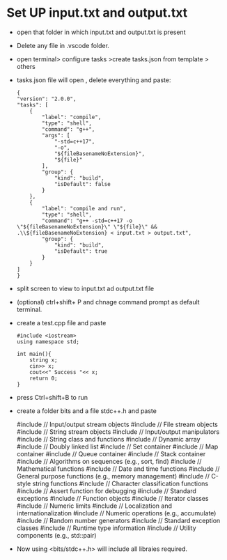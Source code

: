 # Set UP input.txt and output.txt  

-   open that folder in which input.txt and output.txt is present
-   Delete any file in .vscode folder.
-   open terminal> configure tasks >create  tasks.json from template > others
-   tasks.json file will open , delete everything and paste:


        {
        "version": "2.0.0",
        "tasks": [
            {
                "label": "compile",
                "type": "shell",
                "command": "g++",
                "args": [
                    "-std=c++17",
                    "-o",
                    "${fileBasenameNoExtension}",
                    "${file}"
                ],
                "group": {
                    "kind": "build",
                    "isDefault": false
                }
            },
            {
                "label": "compile and run",
                "type": "shell",
                "command": "g++ -std=c++17 -o \"${fileBasenameNoExtension}\" \"${file}\" && .\\${fileBasenameNoExtension} < input.txt > output.txt",
                "group": {
                    "kind": "build",
                    "isDefault": true
                }
            }
        ]
        }

-   split screen to view to input.txt ad output.txt file
-   (optional) ctrl+shift+ P and chnage command prompt as default terminal.
-   create a test.cpp file and paste
   
        #include <iostream>
        using namespace std;

        int main(){
            string x;
            cin>> x;
            cout<<" Success "<< x;
            return 0;
        }

-   press Ctrl+shift+B to run
-   create a folder bits and a file stdc++.h and paste

    #include <iostream>     // Input/output stream objects
    #include <fstream>      // File stream objects
    #include <sstream>      // String stream objects
    #include <iomanip>      // Input/output manipulators
    #include <string>       // String class and functions
    #include <vector>       // Dynamic array
    #include <list>         // Doubly linked list
    #include <set>          // Set container
    #include <map>          // Map container
    #include <queue>        // Queue container
    #include <stack>        // Stack container
    #include <algorithm>    // Algorithms on sequences (e.g., sort, find)
    #include <cmath>        // Mathematical functions
    #include <ctime>        // Date and time functions
    #include <cstdlib>      // General purpose functions (e.g., memory management)
    #include <cstring>      // C-style string functions
    #include <cctype>       // Character classification functions
    #include <cassert>      // Assert function for debugging
    #include <exception>    // Standard exceptions
    #include <functional>   // Function objects
    #include <iterator>     // Iterator classes
    #include <limits>       // Numeric limits
    #include <locale>       // Localization and internationalization
    #include <numeric>      // Numeric operations (e.g., accumulate)
    #include <random>       // Random number generators
    #include <stdexcept>    // Standard exception classes
    #include <typeinfo>     // Runtime type information
    #include <utility>      // Utility components (e.g., std::pair)

- Now using <bits/stdc++.h> will include all libraies required.
